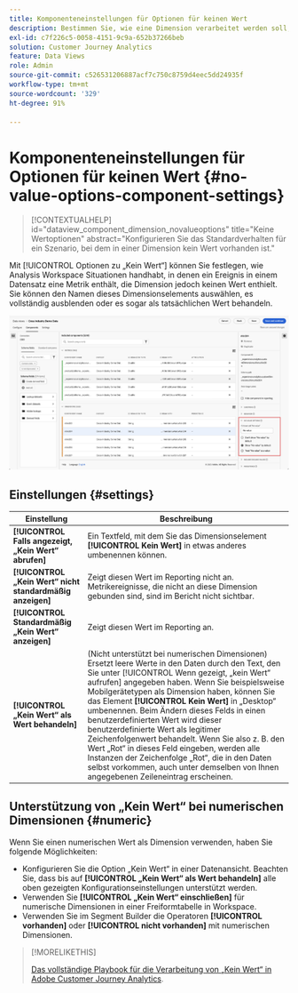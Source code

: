 ```yaml
---
title: Komponenteneinstellungen für Optionen für keinen Wert
description: Bestimmen Sie, wie eine Dimension verarbeitet werden soll, wenn sie leer ist.
exl-id: c7f226c5-0058-4151-9c9a-652b37266beb
solution: Customer Journey Analytics
feature: Data Views
role: Admin
source-git-commit: c526531206887acf7c750c8759d4eec5dd24935f
workflow-type: tm+mt
source-wordcount: '329'
ht-degree: 91%

---
```


# Komponenteneinstellungen für Optionen für keinen Wert {#no-value-options-component-settings}

<!-- markdownlint-disable MD034 -->

>[!CONTEXTUALHELP]
>id="dataview_component_dimension_novalueoptions"
>title="Keine Wertoptionen"
>abstract="Konfigurieren Sie das Standardverhalten für ein Szenario, bei dem in einer Dimension kein Wert vorhanden ist."

<!-- markdownlint-enable MD034 -->


Mit [!UICONTROL Optionen zu „Kein Wert“] können Sie festlegen, wie Analysis Workspace Situationen handhabt, in denen ein Ereignis in einem Datensatz eine Metrik enthält, die Dimension jedoch keinen Wert enthielt. Sie können den Namen dieses Dimensionselements auswählen, es vollständig ausblenden oder es sogar als tatsächlichen Wert behandeln.

![Keine Wertoptionen](../assets/no-value-options.png)

## Einstellungen {#settings}

| Einstellung | Beschreibung |
| --- | --- |
| **[!UICONTROL Falls angezeigt, „Kein Wert“ abrufen]** | Ein Textfeld, mit dem Sie das Dimensionselement **[!UICONTROL Kein Wert]** in etwas anderes umbenennen können. |
| **[!UICONTROL „Kein Wert“ nicht standardmäßig anzeigen]** | Zeigt diesen Wert im Reporting nicht an. Metrikereignisse, die nicht an diese Dimension gebunden sind, sind im Bericht nicht sichtbar. |
| **[!UICONTROL Standardmäßig „Kein Wert“ anzeigen]** | Zeigt diesen Wert im Reporting an. |
| **[!UICONTROL „Kein Wert“ als Wert behandeln]** | (Nicht unterstützt bei numerischen Dimensionen) Ersetzt leere Werte in den Daten durch den Text, den Sie unter [!UICONTROL Wenn gezeigt, „kein Wert“ aufrufen] angegeben haben. Wenn Sie beispielsweise Mobilgerätetypen als Dimension haben, können Sie das Element **[!UICONTROL Kein Wert]** in „Desktop“ umbenennen. Beim Ändern dieses Felds in einen benutzerdefinierten Wert wird dieser benutzerdefinierte Wert als legitimer Zeichenfolgenwert behandelt. Wenn Sie also z. B. den Wert „Rot“ in dieses Feld eingeben, werden alle Instanzen der Zeichenfolge „Rot“, die in den Daten selbst vorkommen, auch unter demselben von Ihnen angegebenen Zeileneintrag erscheinen. |

## Unterstützung von „Kein Wert“ bei numerischen Dimensionen {#numeric}

Wenn Sie einen numerischen Wert als Dimension verwenden, haben Sie folgende Möglichkeiten:

* Konfigurieren Sie die Option „Kein Wert“ in einer Datenansicht. Beachten Sie, dass bis auf **[!UICONTROL „Kein Wert“ als Wert behandeln]** alle oben gezeigten Konfigurationseinstellungen unterstützt werden.
* Verwenden Sie **[!UICONTROL „Kein Wert“ einschließen]** für numerische Dimensionen in einer Freiformtabelle in Workspace.
* Verwenden Sie im Segment Builder die Operatoren **[!UICONTROL vorhanden]** oder **[!UICONTROL nicht vorhanden]** mit numerischen Dimensionen.


>[!MORELIKETHIS]
>
>[Das vollständige Playbook für die Verarbeitung von „Kein Wert“ in Adobe Customer Journey Analytics](https://experienceleaguecommunities.adobe.com/t5/adobe-analytics-blogs/the-complete-playbook-for-handling-no-value-in-adobe-cja/ba-p/756696?profile.language=de#M598).


